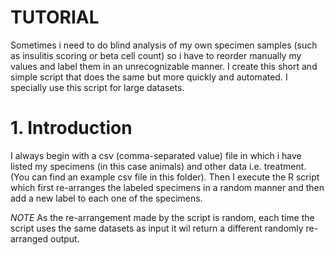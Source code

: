 # TUTORIAL
Sometimes i need to do blind analysis of my own specimen samples (such as insulitis scoring or beta cell count) so i have
to reorder manually my values and label them in an unrecognizable manner. I create this short and simple script that does the
same but more quickly and automated. I specially use this script for large datasets. 

# 1. Introduction 
I always begin with a csv (comma-separated value) file in which i have listed my specimens (in this case animals) and other data i.e. treatment. (You can find an example csv file in this folder). Then I execute the R script which first re-arranges the labeled specimens in a random manner and then add a new label to each one of the specimens.

*NOTE* As the re-arrangement made by the script is random, each time the script uses the same datasets as input it wil return a different randomly re-arranged output. 
